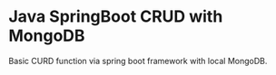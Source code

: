 # Java SpringBoot CRUD with MongoDB 
Basic CURD function via spring boot framework with local MongoDB.
